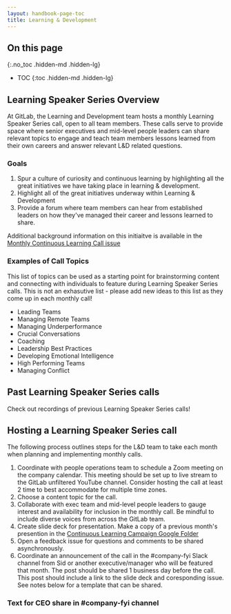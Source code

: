 ```yaml
---
layout: handbook-page-toc
title: Learning & Development
---
```


## On this page
{:.no_toc .hidden-md .hidden-lg}

- TOC
{:toc .hidden-md .hidden-lg}

## Learning Speaker Series Overview

At GitLab, the Learning and Development team hosts a monthly Learning Speaker Series call, open to all team members. These calls serve to provide space where senior executives and mid-level people leaders can share relevant topics to engage and teach team members lessons learned from their own careers and answer relevant L&D related questions.

### Goals
1. Spur a culture of curiosity and continuous learning by highlighting all the great initiatives we have taking place in learning & development.
1. Highlight all of the great initiatives underway within Learning & Development
1. Provide a forum where team members can hear from established leaders on how they've managed their career and lessons learned to share. 

Additional background information on this initiaitve is available in the [Monthly Continuous Learning Call issue](https://gitlab.com/gitlab-com/people-group/learning-development/general/-/issues/96) 

### Examples of Call Topics

This list of topics can be used as a starting point for brainstorming content and connecting with individuals to feature during Learning Speaker Series calls. This is not an exhasutive list - please add new ideas to this list as they come up in each monthly call!

- Leading Teams
- Managing Remote Teams
- Managing Underperformance
- Crucial Conversations
- Coaching
- Leadership Best Practices
- Developing Emotional Intelligence
- High Performing Teams
- Managing Conflict


## Past Learning Speaker Series calls

Check out recordings of previous Learning Speaker Series calls!



## Hosting a Learning Speaker Series call

The following process outlines steps for the L&D team to take each month when planning and implementing monthly calls.


1. Coordinate with people operations team to schedule a Zoom meeting on the company calendar. This meeting should be set up to live stream to the GitLab unfiltered YouTube channel. Consider hosting the call at least 2 time to best accommodate for multiple time zones.
1. Choose a content topic for the call. 
1. Collaborate with exec team and mid-level people leaders to gauge interest and availability for inclusion in the monthly call. Be mindful to include diverse voices from across the GitLab team.
1. Create slide deck for presentation. Make a copy of a previous month's presention in the [Continuous Learning Campaign Google Folder](https://drive.google.com/drive/folders/1d4ksJXBMrATATxN0QyJ4FA6hzchMNdvb?usp=sharing)
1. Open a feedback issue for questions and comments to be shared asynchronously.
1. Coordinate an announcement of the call in the #company-fyi Slack channel from Sid or another executive/manager who will be featured that month. The post should be shared 1 business day before the call. This post should include a link to the slide deck and coresponding issue. See notes below for a template that can be shared.


### Text for CEO share in #company-fyi channel


